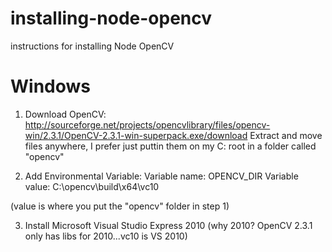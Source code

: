 installing-node-opencv
======================

instructions for installing Node OpenCV


Windows
=======

1. Download OpenCV: 
http://sourceforge.net/projects/opencvlibrary/files/opencv-win/2.3.1/OpenCV-2.3.1-win-superpack.exe/download
Extract and move files anywhere, I prefer just puttin them on my C: root in a folder called "opencv"

2. Add Environmental Variable:
Variable name: OPENCV_DIR
Variable value: C:\opencv\build\x64\vc10

(value is where you put the "opencv" folder in step 1)

3. Install Microsoft Visual Studio Express 2010
(why 2010? OpenCV 2.3.1 only has libs for 2010...vc10 is VS 2010)





